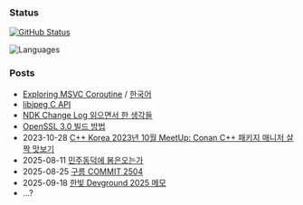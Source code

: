 
### Status

[![GitHub Status](https://github-readme-stats.vercel.app/api?username=luncliff)](https://github.com/anuraghazra/github-readme-stats)

![Languages](https://github-readme-stats.vercel.app/api/top-langs/?username=luncliff&langs_count=6&layout=compact)

### Posts

- [Exploring MSVC Coroutine](./posts/Exploring-MSVC-Coroutine.md) / [한국어](./posts/MSVC-Coroutine-알아보기.md)
- [libjpeg C API](./posts/working-with-libjpeg.md)
- [NDK Change Log 읽으면서 한 생각들](./posts/ndk-changelog-comments.md)
- [OpenSSL 3.0 빌드 방법](./posts/build-openssl3.md)
- 2023-10-28 [C++ Korea 2023년 10월 MeetUp: Conan C++ 패키지 매니저 살짝 맛보기](./posts/2023-10-28%20conan_cpp_for_kor.md)
- 2025-08-11 [민주동덕에 봄은오는가](./posts/민주동덕에_봄은오는가.md)
- 2025-08-25 [구름 COMMIT 2504](./posts/2025-08-25%20구름%20COMMIT.md)
- 2025-09-18 [한빛 Devground 2025 메모](./posts/note-hanbit-devground-2025.md)
- ...?
